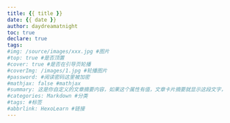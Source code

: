 ```yaml
---
title: {{ title }}
date: {{ date }}
author: daydreamatnight
toc: true
declare: true
tags:
#img: /source/images/xxx.jpg #图片 
#top: true #是否顶置 
#cover: true #是否在引导页轮播 
#coverImg: /images/1.jpg #轮播图片 
#password: #阅读密码这里被加密 
#mathjax: false #mathjax 
#summary: 这是你自定义的文章摘要内容，如果这个属性有值，文章卡片摘要就显示这段文字，否则程序会自动截取文章的部分内容作为摘要 
#categories: Markdown #分类 
#tags: #标签 
#abbrlink: HexoLearn #链接 
---
```

